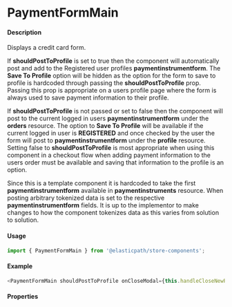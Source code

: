 # PaymentFormMain

#### Description

Displays a credit card form.  

If **shouldPostToProfile** is set to true then the component will automatically post and add to the Registered user profiles **paymentinstrumentform**.  The **Save To Profile** option will be hidden as the option for the form to save to profile is hardcoded through passing the **shouldPostToProfile** prop.  Passing this prop is appropriate on a users profile page where the form is always used to save payment information to their profile.

If **shouldPostToProfile** is not passed or set to false then the component will post to the current logged in users **paymentinstrumentform** under the **orders** resource.  The option to **Save To Profile** will be available if the current logged in user is **REGISTERED** and once checked by the user the form will post to **paymentinstrumentform** under the **profile** resource.  Setting false to **shouldPostToProfile** is most appropriate when using this component in a checkout flow when adding payment information to the users order must be available and saving that information to the profile is an option.

Since this is a template component it is hardcoded to take the first **paymentinstrumentform** available in **paymentinstruments** resource.  When posting arbitrary tokenized data is set to the respective **paymentinstrumentform** fields.  It is up to the implementor to make changes to how the component tokenizes data as this varies from solution to solution.

#### Usage

```js
import { PaymentFormMain } from '@elasticpath/store-components';
```

#### Example

```js
<PaymentFormMain shouldPostToProfile onCloseModal={this.handleCloseNewPaymentModal} fetchData={this.fetchOrderData} />
```

#### Properties

<!-- PROPS -->
